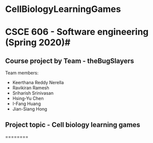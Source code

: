 # CellBiologyLearningGames
# CSCE 606 - Software engineering (Spring 2020)#
## Course project by Team - theBugSlayers ##
Team members:
* Keerthana Reddy Nerella
* Ravikiran Ramesh
* Sriharish Srinivasan
* Hsing-Yu Chen
* I-Fang Huang
* Jian-Siang Hong
## Project topic - Cell biology learning games ##
========

